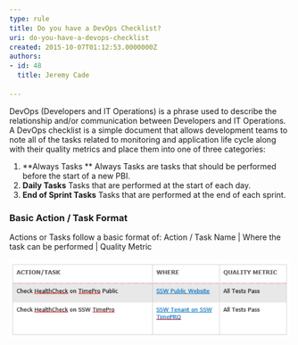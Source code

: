 ```yaml
---
type: rule
title: Do you have a DevOps Checklist?
uri: do-you-have-a-devops-checklist
created: 2015-10-07T01:12:53.0000000Z
authors:
- id: 48
  title: Jeremy Cade

---
```


DevOps (Developers and IT Operations) is a phrase used to describe the relationship and/or communication between Developers and IT Operations.
   A DevOps checklist is a simple document that allows development teams to note all of the tasks related to monitoring and application life cycle along with their quality metrics and place them into one of three categories:


1. **Always Tasks **
Always Tasks are tasks that should be performed before the start of a new PBI.
2. **Daily Tasks**
Tasks that are performed at the start of each day.
3. **End of Sprint Tasks**
Tasks that are performed at the end of each sprint.


### Basic Action / Task Format

Actions or Tasks follow a basic format of: Action / Task Name |  Where the task can be performed | Quality Metric


![ Good Example of a Basic Action Table format](Action-Table.png)
